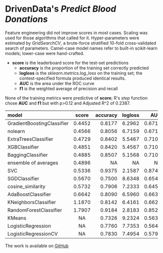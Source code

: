 # DrivenData's *Predict Blood Donations*

Feature engineering did not improve scores in most cases. Scaling was used for those algorithms that called for it. Hyper-parameters were estimated by *GridSearchCV*, a brute-force stratified 10-fold cross-validated search of parameters. Camel-case model names refer to built-in scikit-learn models; lower-case were hand-crafted.

* **score** is the leaderboard score for the test-set predictions
    * **accuracy** is the proportion of the training set correctly predicted
    * **logloss** is the *sklearn.metrics.log_loss* on the training set;
      the contest-specified formula produced identical results.  
    * **AUC** is the area under the ROC curve
    * **f1**  is the weighted average of precision and recall

None of the training metrics were predictive of **score**; R's *step* function chose **AUC** and **f1** but with p>0.12 and  Adjusted R^2 of 0.2387.




|model                      |  score | accuracy| logloss|    AUC|     f1|
|:--------------------------|:------:|--------:|-------:|------:|------:|
|GradientBoostingClassifier | 0.4452|   0.8177|  6.2962| 0.6717| 0.5070|
|nolearn                    | 0.4566|   0.8056|  6.7159| 0.6711| 0.5044|
|ExtraTreesClassifier       | 0.4729|   0.8402|  5.5467| 0.7100| 0.5806|
|XGBClassifier              | 0.4851|   0.8420|  5.4567| 0.7100| 0.5806|
|BaggingClassifier          | 0.4885|   0.8507|  5.1568| 0.7107| 0.5865|
|ensemble of averages       | 0.4896|       NA|      NA|     NA|     NA|
|SVC                        | 0.5336|   0.9375|  2.1587| 0.8745| 0.8525|
|SGDClassifier              | 0.5670|   0.7500|  8.6348| 0.6545| 0.4745|
|cosine_similarity          | 0.5732|   0.7906|  7.2333| 0.6452| 0.4595|
|AdaBoostClassifier         | 0.6642|   0.8090|  6.5960| 0.6635| 0.4907|
|KNeighborsClassifier       | 1.1870|   0.8142|  6.4161| 0.6620| 0.4880|
|RandomForestClassifier     | 1.7907|   0.9184|  2.8183| 0.8520| 0.8097|
|KMeans                     |     NA|   0.7326|  9.2324| 0.5636| 0.3000|
|LogisticRegression         |     NA|   0.7760|  7.7353| 0.5649| 0.2543|
|LogisticRegressionCV       |     NA|   0.7830|  7.4954| 0.5794| 0.2938|


The work is available on [GitHub](http://www.github.com/grfiv)
